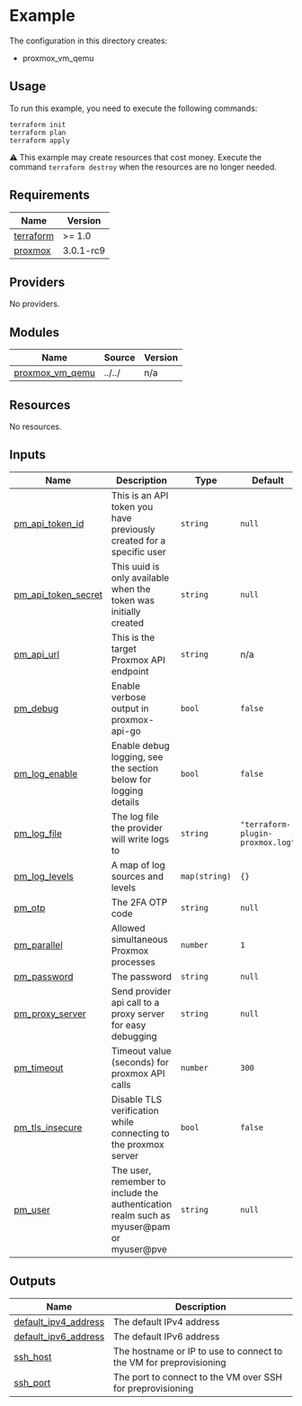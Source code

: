 # Example

The configuration in this directory creates:

* proxmox_vm_qemu

## Usage

To run this example, you need to execute the following commands:

```shell
terraform init
terraform plan
terraform apply
```

:warning: This example may create resources that cost money. Execute the
command `terraform destroy` when the resources are no longer needed.

<!-- BEGIN_TF_DOCS -->
## Requirements

| Name | Version |
|------|---------|
| <a name="requirement_terraform"></a> [terraform](#requirement\_terraform) | >= 1.0 |
| <a name="requirement_proxmox"></a> [proxmox](#requirement\_proxmox) | 3.0.1-rc9 |

## Providers

No providers.

## Modules

| Name | Source | Version |
|------|--------|---------|
| <a name="module_proxmox_vm_qemu"></a> [proxmox\_vm\_qemu](#module\_proxmox\_vm\_qemu) | ../../ | n/a |

## Resources

No resources.

## Inputs

| Name | Description | Type | Default | Required |
|------|-------------|------|---------|:--------:|
| <a name="input_pm_api_token_id"></a> [pm\_api\_token\_id](#input\_pm\_api\_token\_id) | This is an API token you have previously created for a specific user | `string` | `null` | no |
| <a name="input_pm_api_token_secret"></a> [pm\_api\_token\_secret](#input\_pm\_api\_token\_secret) | This uuid is only available when the token was initially created | `string` | `null` | no |
| <a name="input_pm_api_url"></a> [pm\_api\_url](#input\_pm\_api\_url) | This is the target Proxmox API endpoint | `string` | n/a | yes |
| <a name="input_pm_debug"></a> [pm\_debug](#input\_pm\_debug) | Enable verbose output in proxmox-api-go | `bool` | `false` | no |
| <a name="input_pm_log_enable"></a> [pm\_log\_enable](#input\_pm\_log\_enable) | Enable debug logging, see the section below for logging details | `bool` | `false` | no |
| <a name="input_pm_log_file"></a> [pm\_log\_file](#input\_pm\_log\_file) | The log file the provider will write logs to | `string` | `"terraform-plugin-proxmox.log"` | no |
| <a name="input_pm_log_levels"></a> [pm\_log\_levels](#input\_pm\_log\_levels) | A map of log sources and levels | `map(string)` | `{}` | no |
| <a name="input_pm_otp"></a> [pm\_otp](#input\_pm\_otp) | The 2FA OTP code | `string` | `null` | no |
| <a name="input_pm_parallel"></a> [pm\_parallel](#input\_pm\_parallel) | Allowed simultaneous Proxmox processes | `number` | `1` | no |
| <a name="input_pm_password"></a> [pm\_password](#input\_pm\_password) | The password | `string` | `null` | no |
| <a name="input_pm_proxy_server"></a> [pm\_proxy\_server](#input\_pm\_proxy\_server) | Send provider api call to a proxy server for easy debugging | `string` | `null` | no |
| <a name="input_pm_timeout"></a> [pm\_timeout](#input\_pm\_timeout) | Timeout value (seconds) for proxmox API calls | `number` | `300` | no |
| <a name="input_pm_tls_insecure"></a> [pm\_tls\_insecure](#input\_pm\_tls\_insecure) | Disable TLS verification while connecting to the proxmox server | `bool` | `false` | no |
| <a name="input_pm_user"></a> [pm\_user](#input\_pm\_user) | The user, remember to include the authentication realm such as myuser@pam or myuser@pve | `string` | `null` | no |

## Outputs

| Name | Description |
|------|-------------|
| <a name="output_default_ipv4_address"></a> [default\_ipv4\_address](#output\_default\_ipv4\_address) | The default IPv4 address |
| <a name="output_default_ipv6_address"></a> [default\_ipv6\_address](#output\_default\_ipv6\_address) | The default IPv6 address |
| <a name="output_ssh_host"></a> [ssh\_host](#output\_ssh\_host) | The hostname or IP to use to connect to the VM for preprovisioning |
| <a name="output_ssh_port"></a> [ssh\_port](#output\_ssh\_port) | The port to connect to the VM over SSH for preprovisioning |
<!-- END_TF_DOCS -->
